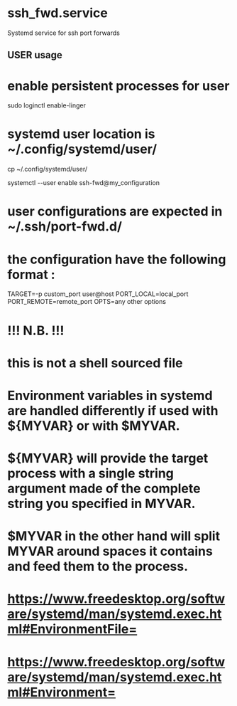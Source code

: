 # ssh_fwd.service
Systemd service for ssh port forwards


## USER usage

# enable persistent processes for user
sudo loginctl enable-linger <user>

# systemd user location is ~/.config/systemd/user/
cp <service file> ~/.config/systemd/user/

systemctl --user enable ssh-fwd@my_configuration

# user configurations are expected in ~/.ssh/port-fwd.d/
# the configuration have the following format :
TARGET=-p custom_port user@host
PORT_LOCAL=local_port
PORT_REMOTE=remote_port
OPTS=any other options

# !!! N.B. !!!
# this is not a shell sourced file
# Environment variables in systemd are handled differently if used with ${MYVAR} or with $MYVAR.
# ${MYVAR} will provide the target process with a single string argument made of the complete string you specified in MYVAR.
# $MYVAR in the other hand will split MYVAR around spaces it contains and feed them to the process.
# https://www.freedesktop.org/software/systemd/man/systemd.exec.html#EnvironmentFile=
# https://www.freedesktop.org/software/systemd/man/systemd.exec.html#Environment=

